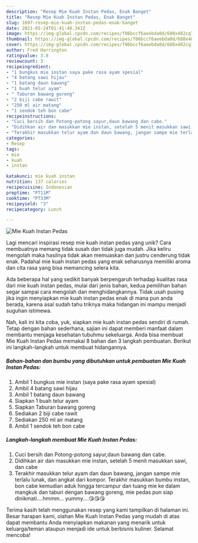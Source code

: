```yaml
---
description: "Resep Mie Kuah Instan Pedas, Enak Banget"
title: "Resep Mie Kuah Instan Pedas, Enak Banget"
slug: 1697-resep-mie-kuah-instan-pedas-enak-banget
date: 2021-05-24T01:41:48.341Z
image: https://img-global.cpcdn.com/recipes/f06bccf6aeebda0d/680x482cq70/mie-kuah-instan-pedas-foto-resep-utama.jpg
thumbnail: https://img-global.cpcdn.com/recipes/f06bccf6aeebda0d/680x482cq70/mie-kuah-instan-pedas-foto-resep-utama.jpg
cover: https://img-global.cpcdn.com/recipes/f06bccf6aeebda0d/680x482cq70/mie-kuah-instan-pedas-foto-resep-utama.jpg
author: Fred Harrington
ratingvalue: 3.8
reviewcount: 3
recipeingredient:
- "1 bungkus mie instan saya pake rasa ayam spesial"
- "4 batang sawi hijau"
- "1 batang daun bawang"
- "1 buah telur ayam"
- " Taburan bawang goreng"
- "2 biji cabe rawit"
- "250 ml air matang"
- "1 sendok teh bon cabe"
recipeinstructions:
- "Cuci bersih dan Potong-potong sayur,daun bawang dan cabe."
- "Didihkan air dan masukkan mie instan, setelah 5 menit masukkan sawi, dan cabe"
- "Terakhir masukkan telur ayam dan daun bawang, jangan sampe mie terlalu lunak, dan angkat dari kompor. Terakhir masukkan bumbu instan, bon cabe kemudian aduk hingga tercampur dan tuang mie ke dalam mangkuk dan taburi dengan bawang goreng, mie pedas pun siap dinikmati....hmmm... yummy....😘😘😘"
categories:
- Resep
tags:
- mie
- kuah
- instan

katakunci: mie kuah instan 
nutrition: 137 calories
recipecuisine: Indonesian
preptime: "PT11M"
cooktime: "PT33M"
recipeyield: "3"
recipecategory: Lunch

---
```



![Mie Kuah Instan Pedas](https://img-global.cpcdn.com/recipes/f06bccf6aeebda0d/680x482cq70/mie-kuah-instan-pedas-foto-resep-utama.jpg)

Lagi mencari inspirasi resep mie kuah instan pedas yang unik? Cara membuatnya memang tidak susah dan tidak juga mudah. Jika keliru mengolah maka hasilnya tidak akan memuaskan dan justru cenderung tidak enak. Padahal mie kuah instan pedas yang enak seharusnya memiliki aroma dan cita rasa yang bisa memancing selera kita.



Ada beberapa hal yang sedikit banyak berpengaruh terhadap kualitas rasa dari mie kuah instan pedas, mulai dari jenis bahan, kedua pemilihan bahan segar sampai cara mengolah dan menghidangkannya. Tidak usah pusing jika ingin menyiapkan mie kuah instan pedas enak di mana pun anda berada, karena asal sudah tahu triknya maka hidangan ini mampu menjadi suguhan istimewa.


Nah, kali ini kita coba, yuk, siapkan mie kuah instan pedas sendiri di rumah. Tetap dengan bahan sederhana, sajian ini dapat memberi manfaat dalam membantu menjaga kesehatan tubuhmu sekeluarga. Anda bisa membuat Mie Kuah Instan Pedas memakai 8 bahan dan 3 langkah pembuatan. Berikut ini langkah-langkah untuk membuat hidangannya.

<!--inarticleads1-->

##### Bahan-bahan dan bumbu yang dibutuhkan untuk pembuatan Mie Kuah Instan Pedas:

1. Ambil 1 bungkus mie instan (saya pake rasa ayam spesial)
1. Ambil 4 batang sawi hijau
1. Ambil 1 batang daun bawang
1. Siapkan 1 buah telur ayam
1. Siapkan  Taburan bawang goreng
1. Sediakan 2 biji cabe rawit
1. Sediakan 250 ml air matang
1. Ambil 1 sendok teh bon cabe




<!--inarticleads2-->

##### Langkah-langkah membuat Mie Kuah Instan Pedas:

1. Cuci bersih dan Potong-potong sayur,daun bawang dan cabe.
1. Didihkan air dan masukkan mie instan, setelah 5 menit masukkan sawi, dan cabe
1. Terakhir masukkan telur ayam dan daun bawang, jangan sampe mie terlalu lunak, dan angkat dari kompor. Terakhir masukkan bumbu instan, bon cabe kemudian aduk hingga tercampur dan tuang mie ke dalam mangkuk dan taburi dengan bawang goreng, mie pedas pun siap dinikmati....hmmm... yummy....😘😘😘




Terima kasih telah menggunakan resep yang kami tampilkan di halaman ini. Besar harapan kami, olahan Mie Kuah Instan Pedas yang mudah di atas dapat membantu Anda menyiapkan makanan yang menarik untuk keluarga/teman ataupun menjadi ide untuk berbisnis kuliner. Selamat mencoba!

